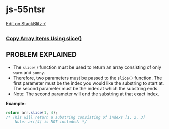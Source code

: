 # js-55ntsr

[Edit on StackBlitz ⚡️](https://stackblitz.com/edit/js-55ntsr)

### [Copy Array Items Using slice()](https://www.freecodecamp.org/learn/javascript-algorithms-and-data-structures/basic-data-structures/copy-array-items-using-slice)

## PROBLEM EXPLAINED
- The `slice()` function must be used to return an array consisting of only `warm` and `sunny`.
- Therefore, two parameters must be passed to the `slice()` function.  The first parameter must be the index you would like the substring to start at.  The second parameter must be the index at which the substring ends.
- Note: The second parameter will end the substring at that exact index.

**Example:**
```js
return arr.slice(1, 4);
/* This will return a substring consisting of indexs [1, 2, 3] 
    Note: arr[4] is NOT included. */
```

